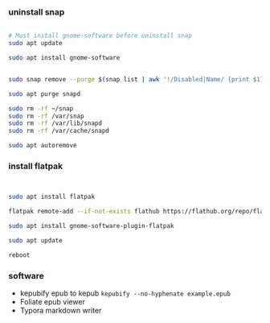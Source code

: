 ### uninstall snap




```bash

# Must install gnome-software before uninstall snap
sudo apt update

sudo apt install gnome-software


sudo snap remove --purge $(snap list | awk '!/Disabled|Name/ {print $1}')

sudo apt purge snapd

sudo rm -rf ~/snap
sudo rm -rf /var/snap
sudo rm -rf /var/lib/snapd
sudo rm -rf /var/cache/snapd

sudo apt autoremove

```

### install flatpak

```bash


sudo apt install flatpak

flatpak remote-add --if-not-exists flathub https://flathub.org/repo/flathub.flatpakrepo

sudo apt install gnome-software-plugin-flatpak

sudo apt update

reboot
```


### software
- kepubify epub to kepub `kepubify --no-hyphenate example.epub`
- Foliate epub viewer
- Typora markdown writer
